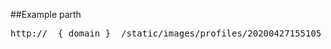 
##Example parth
<pre>http://__{ domain }__/static/images/profiles/20200427155105_WEhfnitZAv5z1Tg48iDjgxjcy8ITLvWDC9cbh23xHmsjumrT5b9KfcqM9UuOzrcp9ldt86sU3OG4mQoCKh7FRCTGqygvz5NNQI98_.jpg</pre>
